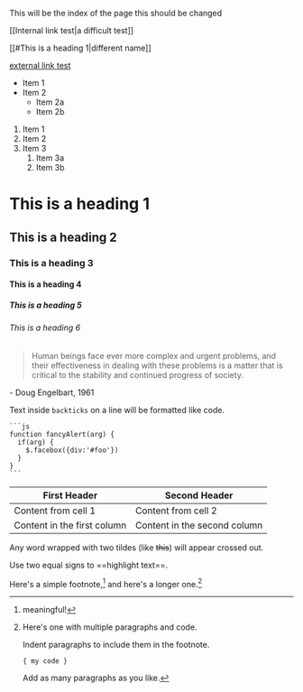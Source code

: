 This will be the index of the page 
this should be changed

[[Internal link test|a difficult test]]

[[#This is a heading 1|different name]]

[external link test](http://www.google.com)

- Item 1
- Item 2
  - Item 2a
  - Item 2b

1. Item 1
1. Item 2
1. Item 3
   1. Item 3a
   1. Item 3b

# This is a heading 1
## This is a heading 2
### This is a heading 3 
#### This is a heading 4
##### This is a heading 5
###### This is a heading 6

> Human beings face ever more complex and urgent problems, and their effectiveness in dealing with these problems is a matter that is critical to the stability and continued progress of society.

\- Doug Engelbart, 1961

Text inside `backticks` on a line will be formatted like code.


<pre><code>```js
function fancyAlert(arg) {
  if(arg) {
    $.facebox({div:'#foo'})
  }
}
```</code></pre>



First Header | Second Header
------------ | ------------
Content from cell 1 | Content from cell 2
Content in the first column | Content in the second column


Any word wrapped with two tildes (like ~~this~~) will appear crossed out.


Use two equal signs to ==highlight text==.


Here's a simple footnote,[^1] and here's a longer one.[^bignote]

[^1]: meaningful!

[^bignote]: Here's one with multiple paragraphs and code.

    Indent paragraphs to include them in the footnote.

    `{ my code }`

    Add as many paragraphs as you like.
	
	
